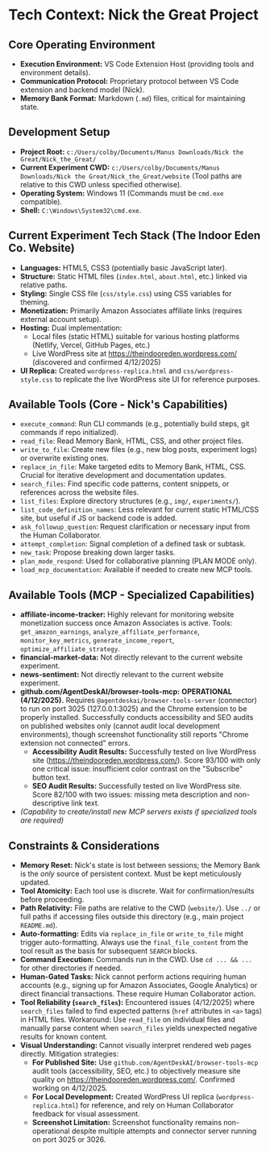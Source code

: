 # Tech Context: Nick the Great Project

## Core Operating Environment

-   **Execution Environment:** VS Code Extension Host (providing tools and environment details).
-   **Communication Protocol:** Proprietary protocol between VS Code extension and backend model (Nick).
-   **Memory Bank Format:** Markdown (`.md`) files, critical for maintaining state.

## Development Setup

-   **Project Root:** `c:/Users/colby/Documents/Manus Downloads/Nick the Great/Nick_the_Great/`
-   **Current Experiment CWD:** `c:/Users/colby/Documents/Manus Downloads/Nick the Great/Nick_the_Great/website` (Tool paths are relative to this CWD unless specified otherwise).
-   **Operating System:** Windows 11 (Commands must be `cmd.exe` compatible).
-   **Shell:** `C:\Windows\System32\cmd.exe`.

## Current Experiment Tech Stack (The Indoor Eden Co. Website)

-   **Languages:** HTML5, CSS3 (potentially basic JavaScript later).
-   **Structure:** Static HTML files (`index.html`, `about.html`, etc.) linked via relative paths.
-   **Styling:** Single CSS file (`css/style.css`) using CSS variables for theming.
-   **Monetization:** Primarily Amazon Associates affiliate links (requires external account setup).
-   **Hosting:** Dual implementation:
    - Local files (static HTML) suitable for various hosting platforms (Netlify, Vercel, GitHub Pages, etc.)
    - Live WordPress site at https://theindooreden.wordpress.com/ (discovered and confirmed 4/12/2025)
-   **UI Replica:** Created `wordpress-replica.html` and `css/wordpress-style.css` to replicate the live WordPress site UI for reference purposes.

## Available Tools (Core - Nick's Capabilities)

-   `execute_command`: Run CLI commands (e.g., potentially build steps, git commands if repo initialized).
-   `read_file`: Read Memory Bank, HTML, CSS, and other project files.
-   `write_to_file`: Create new files (e.g., new blog posts, experiment logs) or overwrite existing ones.
-   `replace_in_file`: Make targeted edits to Memory Bank, HTML, CSS. Crucial for iterative development and documentation updates.
-   `search_files`: Find specific code patterns, content snippets, or references across the website files.
-   `list_files`: Explore directory structures (e.g., `img/`, `experiments/`).
-   `list_code_definition_names`: Less relevant for current static HTML/CSS site, but useful if JS or backend code is added.
-   `ask_followup_question`: Request clarification or necessary input from the Human Collaborator.
-   `attempt_completion`: Signal completion of a defined task or subtask.
-   `new_task`: Propose breaking down larger tasks.
-   `plan_mode_respond`: Used for collaborative planning (PLAN MODE only).
-   `load_mcp_documentation`: Available if needed to create new MCP tools.

## Available Tools (MCP - Specialized Capabilities)

-   **affiliate-income-tracker:** Highly relevant for monitoring website monetization success once Amazon Associates is active. Tools: `get_amazon_earnings`, `analyze_affiliate_performance`, `monitor_key_metrics`, `generate_income_report`, `optimize_affiliate_strategy`.
-   **financial-market-data:** Not directly relevant to the current website experiment.
-   **news-sentiment:** Not directly relevant to the current website experiment.
-   **github.com/AgentDeskAI/browser-tools-mcp:** **OPERATIONAL (4/12/2025).** Requires `@agentdeskai/browser-tools-server` (connector) to run on port 3025 (127.0.0.1:3025) and the Chrome extension to be properly installed. Successfully conducts accessibility and SEO audits on published websites only (cannot audit local development environments), though screenshot functionality still reports "Chrome extension not connected" errors.
    -   **Accessibility Audit Results:** Successfully tested on live WordPress site (https://theindooreden.wordpress.com/). Score 93/100 with only one critical issue: insufficient color contrast on the "Subscribe" button text.
    -   **SEO Audit Results:** Successfully tested on live WordPress site. Score 82/100 with two issues: missing meta description and non-descriptive link text.
-   *(Capability to create/install new MCP servers exists if specialized tools are required)*

## Constraints & Considerations

-   **Memory Reset:** Nick's state is lost between sessions; the Memory Bank is the *only* source of persistent context. Must be kept meticulously updated.
-   **Tool Atomicity:** Each tool use is discrete. Wait for confirmation/results before proceeding.
-   **Path Relativity:** File paths are relative to the CWD (`website/`). Use `../` or full paths if accessing files outside this directory (e.g., main project `README.md`).
-   **Auto-formatting:** Edits via `replace_in_file` or `write_to_file` might trigger auto-formatting. Always use the `final_file_content` from the tool result as the basis for subsequent `SEARCH` blocks.
-   **Command Execution:** Commands run in the CWD. Use `cd ... && ...` for other directories if needed.
-   **Human-Gated Tasks:** Nick cannot perform actions requiring human accounts (e.g., signing up for Amazon Associates, Google Analytics) or direct financial transactions. These require Human Collaborator action.
-   **Tool Reliability (`search_files`):** Encountered issues (4/12/2025) where `search_files` failed to find expected patterns (`href` attributes in `<a>` tags) in HTML files. Workaround: Use `read_file` on individual files and manually parse content when `search_files` yields unexpected negative results for known content.
-   **Visual Understanding:** Cannot visually interpret rendered web pages directly. Mitigation strategies:
    -   **For Published Site:** Use `github.com/AgentDeskAI/browser-tools-mcp` audit tools (accessibility, SEO, etc.) to objectively measure site quality on https://theindooreden.wordpress.com/. Confirmed working on 4/12/2025.
    -   **For Local Development:** Created WordPress UI replica (`wordpress-replica.html`) for reference, and rely on Human Collaborator feedback for visual assessment.
    -   **Screenshot Limitation:** Screenshot functionality remains non-operational despite multiple attempts and connector server running on port 3025 or 3026.

